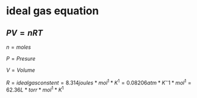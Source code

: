 

# ideal gas equation

## $PV=nRT$

$n = moles$

$P = Presure$

$V = Volume$

$R = idealgasconstent = 8.314 joules* mol^1 *K^1 = 0.08206 atm *K^-1 *mol^1 =
62.36 L* torr *mol^1 *K^1$
